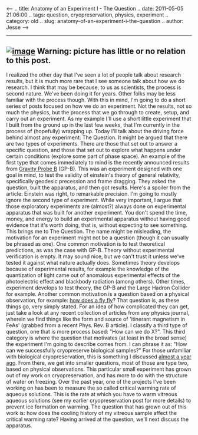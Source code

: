 <--
.. title: Anatomy of an Experiment I - The Question
.. date: 2011-05-05 21:06:00
.. tags: question, cryopreservation, physics, experiment
.. category: old
.. slug: anatomy-of-an-experiment-i-the-question
.. author: Jesse
-->


  -----------------------------------------------------------------------------------------------------------------------------------------------------------------------------------------------------------------------------------------------------------------------------------------------------
  [![image](http://4.bp.blogspot.com/-V-68a5ev1W0/TcNG1UXmaBI/AAAAAAAAAEY/0f-Uq2EjMJY/s320/installation_of_world_largest_silicon_tracking_detector.jpg)](http://4.bp.blogspot.com/-V-68a5ev1W0/TcNG1UXmaBI/AAAAAAAAAEY/0f-Uq2EjMJY/s1600/installation_of_world_largest_silicon_tracking_detector.jpg)
  Warning: picture has little or no relation to this post.
  -----------------------------------------------------------------------------------------------------------------------------------------------------------------------------------------------------------------------------------------------------------------------------------------------------

I realized the other day that I've seen a lot of people talk about
research results, but it is much more rare that I see someone talk about
how we do research. I think that may be because, to us as scientists,
the process is second nature. We've been doing it for years. Other folks
may be less familiar with the process though. With this in mind, I'm
going to do a short series of posts focused on how we do an experiment.
Not the results, not so much the physics, but the process that we go
through to create, setup, and carry out an experiment. As my example
I'll use a short little experiment that I built from the ground up in
the last few weeks, that I'm currently in the process of (hopefully)
wrapping up. Today I'll talk about the driving force behind almost any
experiment: The Question. It might be argued that there are two types of
experiments. There are those that set out to answer a specific question,
and those that set out to explore what happens under certain conditions
(explore some part of phase space). An example of the first type that
comes immediately to mind is the recently announced results from
[Gravity Probe
B](http://science.nasa.gov/science-news/science-at-nasa/2011/04may_epic/)
(GP-B). This was an experiment designed with one goal in mind, to test
the validity of einstein's theory of general relativity, specifically
geodesic precession and frame dragging. They asked the question, built
the apparatus, and then got results. Here's a spoiler from the article:
Einstein was right, to remarkable precision. I'm going to mostly ignore
the second type of experiment. While very important, I argue that those
exploratory experiments are (almost?) always done on experimental
apparatus that was built for another experiment. You don't spend the
time, money, and energy to build an experimental apparatus without
having good evidence that it's worth doing, that is, without expecting
to see something. This brings me to The Question. The name might be
misleading, the motivation for an experiment might not be a question
(though it can usually be phrased as one). One common motivation is to
test theoretical predictions, as was the case with GP-B. Theory without
experimental verification is empty. It may sound nice, but we can't
trust it unless we've tested it against what nature actually does.
Sometimes theory develops because of experimental results, for example
the knowledge of the quantization of light came out of anomalous
experimental effects of the photoelectric effect and blackbody radiation
(among others). Other times, experiment develops to test theory, the
GP-B and the Large Hadron Collider for example. Another common
motivation is a question based on a physical observation, for example:
[how does a fly
fly](http://physicsbuzz.physicscentral.com/2011/04/small-insects-paddle-through-air.html)?
That question is, as these things go, very simply stated. For an idea of
how complicated they can get, just take a look at any recent collection
of articles from any physics journal, wherein we find things like the
form and source of 'itinerant magnetism in FeAs' (grabbed from a recent
Phys. Rev. B article). I classify a third type of question, one that is
more process based: "How can we do X?". This third category is where the
question that motivates (at least in the broad sense) the experiment I'm
going to describe comes from. I can phrase it as: "How can we
successfully cryopreserve biological samples?" For those unfamiliar with
biological cryopreservation, this is something I discussed [almost a
year
ago](http://thevirtuosi.blogspot.com/2010/05/cryopreservation.html).
From there, we get into smaller questions, most of those are type two,
based on physical observations. This particular small experiment has
grown out of my work on cryopreservation, and has more to do with the
structure of water on freezing. Over the past year, one of the projects
I've been working on has been to measure the so called critical warming
rate of aqueous solutions. This is the rate at which you have to warm
vitreous aqueous solutions (see my earlier cryopreservation post for
more details) to prevent ice formation on warming. The question that has
grown out of this work is: how does the cooling history of my vitreous
sample affect the critical warming rate? Having arrived at the question,
we'll next discuss the apparatus.

